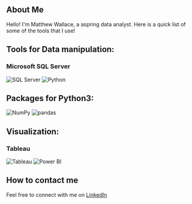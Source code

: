 
## About Me

Hello! I'm Matthew Wallace, a aspring  data analyst. Here is a quick list of some of the tools that I use!

## Tools for  Data manipulation:

### Microsoft SQL Server
![SQL Server](https://img.icons8.com/color/48/000000/microsoft-sql-server.png)  ![Python](https://img.icons8.com/color/48/000000/python.png) 

##  Packages for Python3:
![NumPy](https://img.icons8.com/color/48/000000/numpy.png)  ![pandas](https://img.icons8.com/color/48/000000/pandas.png)
## Visualization:

### Tableau
![Tableau](https://img.icons8.com/color/48/000000/tableau-software.png) ![Power BI](https://img.icons8.com/color/48/000000/power-bi.png)


## How to contact me

Feel free to connect with me on [LinkedIn](https://www.linkedin.com/in/matthew-p-wallace/) 
